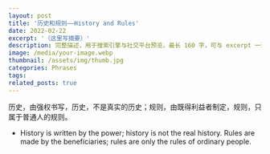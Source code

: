 ```yaml
---
layout: post
title: '历史和规则——History and Rules'
date: 2022-02-22
excerpt: '（这里写摘要）'
description: 完整描述，用于搜索引擎与社交平台预览，最长 160 字，可与 excerpt 一致
image: /media/your-image.webp
thumbnail: /assets/img/thumb.jpg
categories: Phrases
tags: 
related_posts: true
---
```


历史，由强权书写，历史，不是真实的历史；规则，由既得利益者制定，规则，只属于普通人的规则。

- History is written by the power; history is not the real history. Rules are made by the beneficiaries; rules are only the rules of ordinary people.